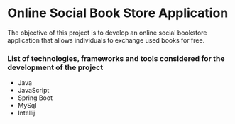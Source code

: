 # Online Social Book Store Application 
The objective of this project is to develop an online social bookstore application that allows individuals to 
exchange used books for free.
### List of technologies, frameworks and tools considered for the development of the project
- Java
- JavaScript 
- Spring Boot 
- MySql
- Intellij 

